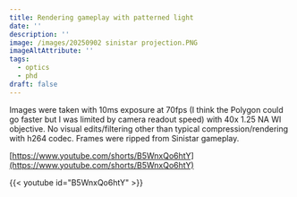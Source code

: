 ```yaml
---
title: Rendering gameplay with patterned light
date: ''
description: ''
image: /images/20250902 sinistar projection.PNG
imageAltAttribute: ''
tags:
  - optics
  - phd
draft: false
---
```

Images were taken with 10ms exposure at 70fps (I think the Polygon could go faster but I was limited by camera readout speed) with 40x 1.25 NA WI objective. No visual edits/filtering other than typical compression/rendering with h264 codec. Frames were ripped from Sinistar gameplay.

[https://www.youtube.com/shorts/B5WnxQo6htY](https://www.youtube.com/shorts/B5WnxQo6htY)

{{\< youtube id="B5WnxQo6htY" >}}
